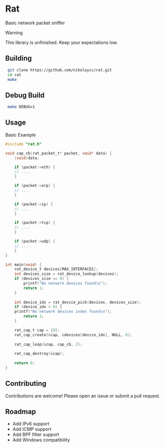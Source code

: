 # Rat

Basic network packet sniffer

> [!WARNING]
> This library is unfinished. Keep your expectations low.

## Building

```bash
 git clone https://github.com/nikolaycc/rat.git
 cd rat
 make
```

## Debug Build

```bash
 make DEBUG=1
```

## Usage

Basic Example

```c
#include "rat.h"

void cap_cb(rat_packet_t* packet, void* data) {
    (void)data;

    if (packet->eth) {
	// ....
    }

    if (packet->arp) {
	// ....
    }

    if (packet->ip) {
	// ....
    }

    if (packet->tcp) {
	// ....
    }

    if (packet->udp) {
	// ....
    }
}

int main(void) {
    rat_device_t devices[MAX_INTERFACES];
    int devices_size = rat_device_lookup(devices);
    if (devices_size == 0) {
        printf("No network devices found\n");
        return 1;
    }
    
    int device_idx = rat_device_pick(devices, devices_size);
    if (device_idx < 0) {
	printf("No network devices index found\n");
        return 1;
    }

    rat_cap_t cap = {0};
    rat_cap_create(&cap, &devices[device_idx], NULL, 0);
    
    rat_cap_loop(&cap, cap_cb, 2);
    
    rat_cap_destroy(&cap);
    
    return 0;
}
```

## Contributing

Contributions are welcome! Please open an issue or submit a pull request.

## Roadmap

*   Add IPv6 support
*   Add ICMP support
*   Add BPF filter support
*   Add Windows compatibility